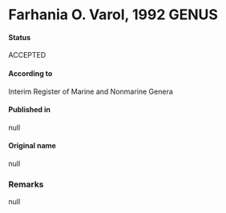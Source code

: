 Farhania O. Varol, 1992 GENUS
=======

#### Status
ACCEPTED

#### According to
Interim Register of Marine and Nonmarine Genera

#### Published in
null

#### Original name
null

### Remarks
null